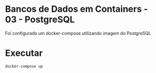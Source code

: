 # Bancos de Dados em Containers - 03 - PostgreSQL
Foi configurado um docker-compose utilizando imagem do PostgreSQL

# Executar
```docker-compose up```